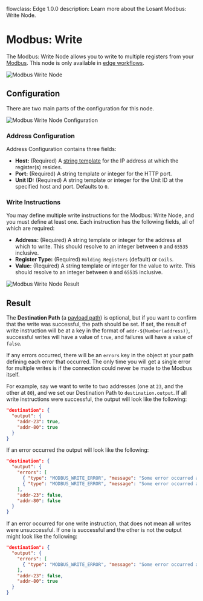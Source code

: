 flowclass: Edge 1.0.0
description: Learn more about the Losant Modbus: Write Node.

# Modbus: Write

The Modbus: Write Node allows you to write to multiple registers from your [Modbus](https://en.wikipedia.org/wiki/Modbus). This node is only available in [edge workflows](/workflows/edge-workflows/).

![Modbus Write Node](/images/workflows/data/modbus-write-node.png "Modbus Write Node")

## Configuration

There are two main parts of the configuration for this node.

![Modbus Write Node Configuration](/images/workflows/data/modbus-write-node-configuration.png "Modbus Write Node Configuration")

### Address Configuration

Address Configuration contains three fields:

* **Host:** (Required) A [string template](/workflows/accessing-payload-data/#string-templates) for the IP address at which the register(s) resides.
* **Port:** (Required) A string template or integer for the HTTP port.
* **Unit ID:** (Required) A string template or integer for the Unit ID at the specified host and port. Defaults to `0`.

### Write Instructions

You may define multiple write instructions for the Modbus: Write Node, and you must define at least one. Each instruction has the following fields, all of which are required:

* **Address:** (Required) A string template or integer for the address at which to write. This should resolve to an integer between `0` and `65535` inclusive.
* **Register Type:** (Required) `Holding Registers` (default) or `Coils`.
* **Value:** (Required) A string template or integer for the value to write. This should resolve to an integer between `0` and `65535` inclusive.

![Modbus Write Node Result](/images/workflows/data/modbus-write-node-result.png "Modbus Write Node Result")

## Result

The **Destination Path** (a [payload path](/workflows/accessing-payload-data/#payload-paths)) is optional, but if you want to confirm that the write was successful, the path should be set. If set, the result of write instruction will be at a key in the format of `addr-${Number(address)}`, successful writes will have a value of `true`, and failures will have a value of `false`.

If any errors occurred, there will be an `errors` key in the object at your path defining each error that occurred. The only time you will get a single error for multiple writes is if the connection could never be made to the Modbus itself.

For example, say we want to write to two addresses (one at `23`, and the other at `80`), and we set our Destination Path to `destination.output`. If all write instructions were successful, the output will look like the following:

```json
"destination": {
  "output": {
    "addr-23": true,
    "addr-80": true
  }
}
```

If an error occurred the output will look like the following:

```json
"destination": {
  "output": {
    "errors": [
      { "type": "MODBUS_WRITE_ERROR", "message": "Some error occurred at 23" },
      { "type": "MODBUS_WRITE_ERROR", "message": "Some error occurred at 80" },
    ],
    "addr-23": false,
    "addr-80": false
  }
}
```

If an error occurred for one write instruction, that does not mean all writes were unsuccessful. If one is successful and the other is not the output might look like the following:

```json
"destination": {
  "output": {
    "errors": [
      { "type": "MODBUS_WRITE_ERROR", "message": "Some error occurred at 23" },
    ],
    "addr-23": false,
    "addr-80": true
  }
}
```
